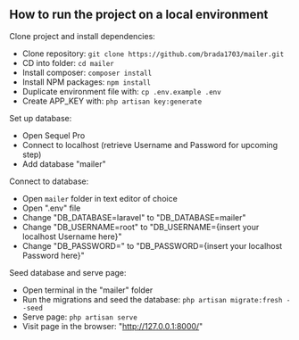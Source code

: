 ## How to run the project on a local environment

Clone project and install dependencies:
* Clone repository: `git clone https://github.com/brada1703/mailer.git`
* CD into folder: `cd mailer`
* Install composer: `composer install`
* Install NPM packages: `npm install`
* Duplicate environment file with: `cp .env.example .env`
* Create APP_KEY with: `php artisan key:generate`

Set up database:
* Open Sequel Pro
* Connect to localhost (retrieve Username and Password for upcoming step)
* Add database "mailer"

Connect to database:
* Open `mailer` folder in text editor of choice
* Open ".env" file
* Change "DB_DATABASE=laravel" to "DB_DATABASE=mailer"
* Change "DB_USERNAME=root" to "DB_USERNAME={insert your localhost Username here}"
* Change "DB_PASSWORD=" to "DB_PASSWORD={insert your localhost Password here}"

Seed database and serve page:
* Open terminal in the "mailer" folder
* Run the migrations and seed the database: `php artisan migrate:fresh --seed`
* Serve page: `php artisan serve`
* Visit page in the browser: "http://127.0.0.1:8000/"